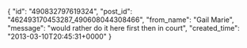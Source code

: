  {
   "id": "490832797619324",
   "post_id": "462493170453287_490608044308466",
   "from_name": "Gail Marie",
   "message": "would rather do it here first then in court",
   "created_time": "2013-03-10T20:45:31+0000"
 }
